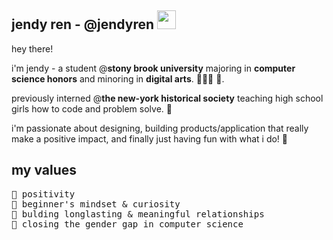 ## jendy ren - @jendyren <img src="https://raw.githubusercontent.com/MartinHeinz/MartinHeinz/master/wave.gif" width="30px">

hey there! 

i'm jendy - a student @**stony brook university** majoring in **computer science honors** and minoring in **digital arts**. 👩🏻‍💻 🎨. 

previously interned @**the new-york historical society** teaching high school girls how to code and problem solve. 🌟  

i'm passionate about designing, building products/application that really make a positive impact, and finally just having fun with what i do! 👏

## my values
<pre>
💫 positivity
🍏 beginner's mindset & curiosity
💖 bulding longlasting & meaningful relationships
🙌 closing the gender gap in computer science
</pre>






